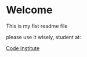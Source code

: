 # Welcome

This is my fist readme file

please use it wisely, student at: 

[Code Institute](https://codeinstitute.com)
